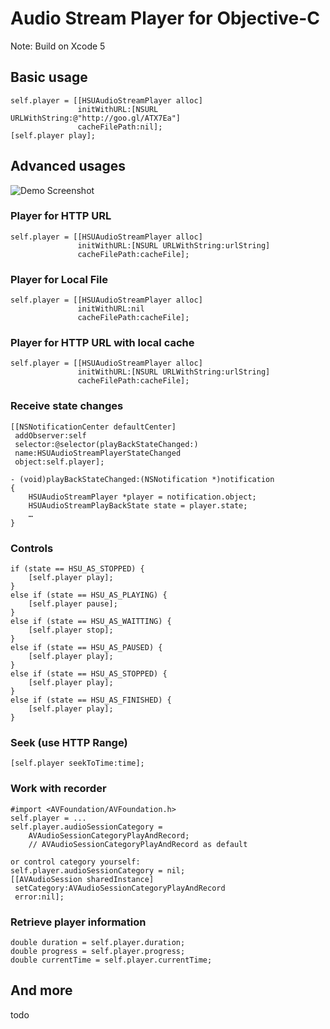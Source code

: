 # Audio Stream Player for Objective-C
Note: Build on Xcode 5

## Basic usage
    self.player = [[HSUAudioStreamPlayer alloc]
                   initWithURL:[NSURL URLWithString:@"http://goo.gl/ATX7Ea"]
                   cacheFilePath:nil];
	[self.player play];

## Advanced usages
![](https://dl.dropboxusercontent.com/s/4arz05ulf14hnf8/asp-screenshot-01.png?token_hash=AAE98ePdAgKkHXSxHmU15_9HoOYJjbNvc3E49zgUhfFoPQ&dl=1 "Demo Screenshot")

### Player for HTTP URL
    self.player = [[HSUAudioStreamPlayer alloc]
                   initWithURL:[NSURL URLWithString:urlString]
                   cacheFilePath:cacheFile];

### Player for Local File
    self.player = [[HSUAudioStreamPlayer alloc]
                   initWithURL:nil
                   cacheFilePath:cacheFile];

### Player for HTTP URL with local cache
    self.player = [[HSUAudioStreamPlayer alloc]
                   initWithURL:[NSURL URLWithString:urlString]
                   cacheFilePath:cacheFile];

### Receive state changes
    [[NSNotificationCenter defaultCenter]
     addObserver:self
     selector:@selector(playBackStateChanged:)
     name:HSUAudioStreamPlayerStateChanged
     object:self.player];

	- (void)playBackStateChanged:(NSNotification *)notification
	{
    	HSUAudioStreamPlayer *player = notification.object;
	    HSUAudioStreamPlayBackState state = player.state;
	    …
	}
### Controls
    if (state == HSU_AS_STOPPED) {
        [self.player play];
    }
    else if (state == HSU_AS_PLAYING) {
        [self.player pause];
    }
    else if (state == HSU_AS_WAITTING) {
        [self.player stop];
    }
    else if (state == HSU_AS_PAUSED) {
        [self.player play];
    }
    else if (state == HSU_AS_STOPPED) {
        [self.player play];
    }
    else if (state == HSU_AS_FINISHED) {
        [self.player play];
    }
### Seek (use HTTP Range)
    [self.player seekToTime:time];

### Work with recorder
	#import <AVFoundation/AVFoundation.h>
	self.player = ...
    self.player.audioSessionCategory = 
    	AVAudioSessionCategoryPlayAndRecord;
    	// AVAudioSessionCategoryPlayAndRecord as default
    	
	or control category yourself:
    self.player.audioSessionCategory = nil;
    [[AVAudioSession sharedInstance]
     setCategory:AVAudioSessionCategoryPlayAndRecord
     error:nil];


### Retrieve player information
	double duration = self.player.duration;
    double progress = self.player.progress;
	double currentTime = self.player.currentTime;

## And more

todo